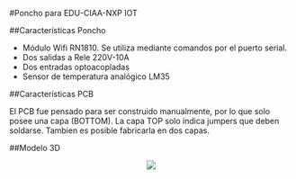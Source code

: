 #Poncho para EDU-CIAA-NXP IOT

##Características Poncho

  - Módulo Wifi RN1810. Se utiliza mediante comandos por el puerto serial.
  - Dos salidas a Rele 220V-10A
  - Dos entradas optoacopladas
  - Sensor de temperatura analógico LM35
  
##Características PCB

El PCB fue pensado para ser construido manualmente, por lo que solo posee una capa (BOTTOM). La capa TOP solo indica jumpers que deben soldarse. Tambien es posible fabricarla en dos capas.
  
##Modelo 3D

<p align="center">
  <img src="https://raw.githubusercontent.com/ernesto-g/ponchoeduciaaiot/master/doc/ponchoeduciaaiot.png"/>
</p>
